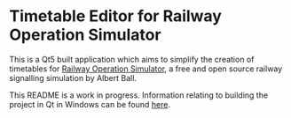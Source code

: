 # Timetable Editor for Railway Operation Simulator

This is a Qt5 built application which aims to simplify the creation of timetables for [Railway Operation Simulator](https://railwayoperationsimulator.com), a free and open source railway signalling simulation by Albert Ball.

This README is a work in progress. Information relating to building the project in Qt in Windows can be found [here](dev_help/Compiling_Deploying_Qt_Applications_Windows.md).
